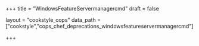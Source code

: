 +++
title = "WindowsFeatureServermanagercmd"
draft = false

layout = "cookstyle_cops"
data_path = ["cookstyle","cops_chef_deprecations_windowsfeatureservermanagercmd"]

+++

<!-- The content of this page is automatically generated from the
cops_chef_deprecations_windowsfeatureservermanagercmd.yml file in github.com/chef/cookstyle/blob/master/docs-chef-io/data/cookstyle/. -->
